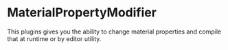 # MaterialPropertyModifier
This plugins gives you the ability to change material properties and compile that at runtime or by editor utility.
